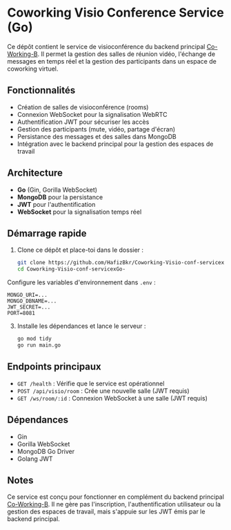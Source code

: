 # Coworking Visio Conference Service (Go)

Ce dépôt contient le service de visioconférence du backend principal [Co-Working-B](https://github.com/HafizBkr/Co-Working-B).
Il permet la gestion des salles de réunion vidéo, l'échange de messages en temps réel et la gestion des participants dans un espace de coworking virtuel.

## Fonctionnalités

- Création de salles de visioconférence (rooms)
- Connexion WebSocket pour la signalisation WebRTC
- Authentification JWT pour sécuriser les accès
- Gestion des participants (mute, vidéo, partage d'écran)
- Persistance des messages et des salles dans MongoDB
- Intégration avec le backend principal pour la gestion des espaces de travail

## Architecture

- **Go** (Gin, Gorilla WebSocket)
- **MongoDB** pour la persistance
- **JWT** pour l'authentification
- **WebSocket** pour la signalisation temps réel

## Démarrage rapide

1. Clone ce dépôt et place-toi dans le dossier :
   ```bash
   git clone https://github.com/HafizBkr/Coworking-Visio-conf-servicexGo-.git
   cd Coworking-Visio-conf-servicexGo-


Configure les variables d'environnement dans `.env` :
   ```
   MONGO_URI=...
   MONGO_DBNAME=...
   JWT_SECRET=...
   PORT=8081
   ```

3. Installe les dépendances et lance le serveur :
   ```bash
   go mod tidy
   go run main.go
   ```

## Endpoints principaux

- `GET /health` : Vérifie que le service est opérationnel
- `POST /api/visio/room` : Crée une nouvelle salle (JWT requis)
- `GET /ws/room/:id` : Connexion WebSocket à une salle (JWT requis)

## Dépendances

- Gin
- Gorilla WebSocket
- MongoDB Go Driver
- Golang JWT

## Notes

Ce service est conçu pour fonctionner en complément du backend principal [Co-Working-B](https://github.com/HafizBkr/Co-Working-B).
Il ne gère pas l'inscription, l'authentification utilisateur ou la gestion des espaces de travail, mais s'appuie sur les JWT émis par le backend principal.
